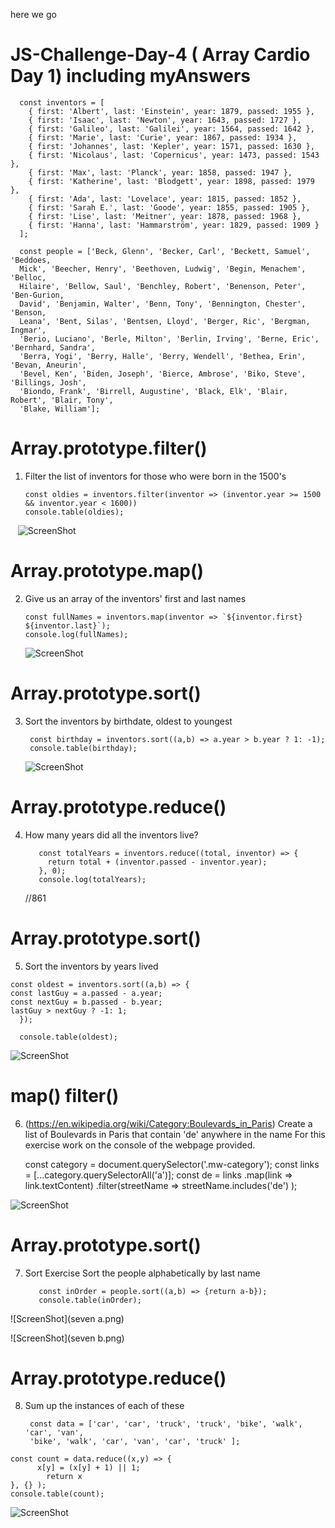here we go

# JS-Challenge-Day-4 ( Array Cardio Day 1) including myAnswers
  
  

      const inventors = [
        { first: 'Albert', last: 'Einstein', year: 1879, passed: 1955 },
        { first: 'Isaac', last: 'Newton', year: 1643, passed: 1727 },
        { first: 'Galileo', last: 'Galilei', year: 1564, passed: 1642 },
        { first: 'Marie', last: 'Curie', year: 1867, passed: 1934 },
        { first: 'Johannes', last: 'Kepler', year: 1571, passed: 1630 },
        { first: 'Nicolaus', last: 'Copernicus', year: 1473, passed: 1543 },
        { first: 'Max', last: 'Planck', year: 1858, passed: 1947 },
        { first: 'Katherine', last: 'Blodgett', year: 1898, passed: 1979 },
        { first: 'Ada', last: 'Lovelace', year: 1815, passed: 1852 },
        { first: 'Sarah E.', last: 'Goode', year: 1855, passed: 1905 },
        { first: 'Lise', last: 'Meitner', year: 1878, passed: 1968 },
        { first: 'Hanna', last: 'Hammarström', year: 1829, passed: 1909 }
      ];
  
      const people = ['Beck, Glenn', 'Becker, Carl', 'Beckett, Samuel', 'Beddoes, 
      Mick', 'Beecher, Henry', 'Beethoven, Ludwig', 'Begin, Menachem', 'Belloc, 
      Hilaire', 'Bellow, Saul', 'Benchley, Robert', 'Benenson, Peter', 'Ben-Gurion, 
      David', 'Benjamin, Walter', 'Benn, Tony', 'Bennington, Chester', 'Benson, 
      Leana', 'Bent, Silas', 'Bentsen, Lloyd', 'Berger, Ric', 'Bergman, Ingmar', 
      'Berio, Luciano', 'Berle, Milton', 'Berlin, Irving', 'Berne, Eric', 'Bernhard, Sandra', 
      'Berra, Yogi', 'Berry, Halle', 'Berry, Wendell', 'Bethea, Erin', 'Bevan, Aneurin', 
      'Bevel, Ken', 'Biden, Joseph', 'Bierce, Ambrose', 'Biko, Steve', 'Billings, Josh', 
      'Biondo, Frank', 'Birrell, Augustine', 'Black, Elk', 'Blair, Robert', 'Blair, Tony', 
      'Blake, William'];
 
 
 
 
 
 # Array.prototype.filter()
 1. Filter the list of inventors for those who were born in the 1500's
  
  
        const oldies = inventors.filter(inventor => (inventor.year >= 1500 && inventor.year < 1600))
        console.table(oldies);
      
    ![ScreenShot](one.png)

  # Array.prototype.map()
  2. Give us an array of the inventors' first and last names
 
         const fullNames = inventors.map(inventor => `${inventor.first} ${inventor.last}`);
         console.log(fullNames);

     ![ScreenShot](two.png)
    
  # Array.prototype.sort()
  3. Sort the inventors by birthdate, oldest to youngest
  
          const birthday = inventors.sort((a,b) => a.year > b.year ? 1: -1);
          console.table(birthday);
          
      ![ScreenShot](three.png)
    
  # Array.prototype.reduce()
  4. How many years did all the inventors live?

            const totalYears = inventors.reduce((total, inventor) => {
              return total + (inventor.passed - inventor.year);
            }, 0);
            console.log(totalYears);
  
      //861

  # Array.prototype.sort()
  5. Sort the inventors by years lived
  
    const oldest = inventors.sort((a,b) => {
    const lastGuy = a.passed - a.year;
    const nextGuy = b.passed - b.year;
    lastGuy > nextGuy ? -1: 1;
      });

      console.table(oldest);

   ![ScreenShot](five.png)
    
  # map() filter()
  6. (https://en.wikipedia.org/wiki/Category:Boulevards_in_Paris)
  Create a list of Boulevards in Paris that contain 'de' anywhere in the name
  For this exercise work on the console of the webpage provided.
 
 
     const category = document.querySelector('.mw-category');
      const links = [...category.querySelectorAll('a')];
      const de = links
                  .map(link => link.textContent)
                  .filter(streetName => streetName.includes('de') );

 
   ![ScreenShot](six.png)
    
  # Array.prototype.sort()
  7. Sort Exercise
  Sort the people alphabetically by last name


            const inOrder = people.sort((a,b) => {return a-b});
            console.table(inOrder);


  ![ScreenShot](seven a.png)
   
  ![ScreenShot](seven b.png)
    
    
  # Array.prototype.reduce()
  8. Sum up the instances of each of these
  
          const data = ['car', 'car', 'truck', 'truck', 'bike', 'walk', 'car', 'van', 
          'bike', 'walk', 'car', 'van', 'car', 'truck' ];
          
    const count = data.reduce((x,y) => {
          x[y] = (x[y] + 1) || 1;
            return x
    }, {} );
    console.table(count);

   ![ScreenShot](eight.png)

 
